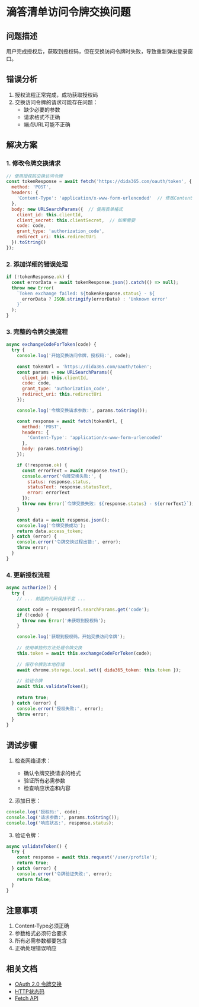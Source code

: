 # 滴答清单访问令牌交换问题

## 问题描述
用户完成授权后，获取到授权码，但在交换访问令牌时失败，导致重新弹出登录窗口。

## 错误分析
1. 授权流程正常完成，成功获取授权码
2. 交换访问令牌的请求可能存在问题：
   - 缺少必要的参数
   - 请求格式不正确
   - 端点URL可能不正确

## 解决方案

### 1. 修改令牌交换请求
```javascript
// 使用授权码交换访问令牌
const tokenResponse = await fetch('https://dida365.com/oauth/token', {
  method: 'POST',
  headers: {
    'Content-Type': 'application/x-www-form-urlencoded'  // 修改Content-Type
  },
  body: new URLSearchParams({  // 使用表单格式
    client_id: this.clientId,
    client_secret: this.clientSecret,  // 如果需要
    code: code,
    grant_type: 'authorization_code',
    redirect_uri: this.redirectUri
  }).toString()
});
```

### 2. 添加详细的错误处理
```javascript
if (!tokenResponse.ok) {
  const errorData = await tokenResponse.json().catch(() => null);
  throw new Error(
    `Token exchange failed: ${tokenResponse.status} - ${
      errorData ? JSON.stringify(errorData) : 'Unknown error'
    }`
  );
}
```

### 3. 完整的令牌交换流程
```javascript
async exchangeCodeForToken(code) {
  try {
    console.log('开始交换访问令牌，授权码:', code);
    
    const tokenUrl = 'https://dida365.com/oauth/token';
    const params = new URLSearchParams({
      client_id: this.clientId,
      code: code,
      grant_type: 'authorization_code',
      redirect_uri: this.redirectUri
    });

    console.log('令牌交换请求参数:', params.toString());

    const response = await fetch(tokenUrl, {
      method: 'POST',
      headers: {
        'Content-Type': 'application/x-www-form-urlencoded'
      },
      body: params.toString()
    });

    if (!response.ok) {
      const errorText = await response.text();
      console.error('令牌交换失败:', {
        status: response.status,
        statusText: response.statusText,
        error: errorText
      });
      throw new Error(`令牌交换失败: ${response.status} - ${errorText}`);
    }

    const data = await response.json();
    console.log('令牌交换成功');
    return data.access_token;
  } catch (error) {
    console.error('令牌交换过程出错:', error);
    throw error;
  }
}
```

### 4. 更新授权流程
```javascript
async authorize() {
  try {
    // ... 前面的代码保持不变 ...

    const code = responseUrl.searchParams.get('code');
    if (!code) {
      throw new Error('未获取到授权码');
    }

    console.log('获取到授权码，开始交换访问令牌');
    
    // 使用单独的方法处理令牌交换
    this.token = await this.exchangeCodeForToken(code);
    
    // 保存令牌到本地存储
    await chrome.storage.local.set({ dida365_token: this.token });
    
    // 验证令牌
    await this.validateToken();
    
    return true;
  } catch (error) {
    console.error('授权失败:', error);
    throw error;
  }
}
```

## 调试步骤
1. 检查网络请求：
   - 确认令牌交换请求的格式
   - 验证所有必需参数
   - 检查响应状态和内容

2. 添加日志：
```javascript
console.log('授权码:', code);
console.log('请求参数:', params.toString());
console.log('响应状态:', response.status);
```

3. 验证令牌：
```javascript
async validateToken() {
  try {
    const response = await this.request('/user/profile');
    return true;
  } catch (error) {
    console.error('令牌验证失败:', error);
    return false;
  }
}
```

## 注意事项
1. Content-Type必须正确
2. 参数格式必须符合要求
3. 所有必需参数都要包含
4. 正确处理错误响应

## 相关文档
- [OAuth 2.0 令牌交换](https://tools.ietf.org/html/rfc6749#section-4.1.3)
- [HTTP状态码](https://developer.mozilla.org/docs/Web/HTTP/Status)
- [Fetch API](https://developer.mozilla.org/docs/Web/API/Fetch_API) 
